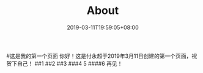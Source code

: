 ﻿---
title: "About"
date: 2019-03-11T19:59:05+08:00
draft: false
---

#这是我的第一个页面
你好！这是付永超于2019年3月11日创建的第一个页面，祝贺下自己！
##1
##2
##3
###4
5
####6
再见！
